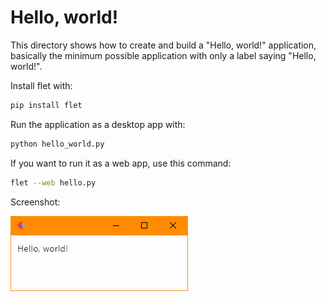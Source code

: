 # Hello, world!

This directory shows how to create and build a "Hello, world!" application,
basically the minimum possible application with only a label saying "Hello,
world!".

Install flet with:

```bash
pip install flet
```

Run the application as a desktop app with:

```bash
python hello_world.py
```

If you want to run it as a web app, use this command:

```bash
flet --web hello.py
```

Screenshot:

![Screenshot](../.screenshots/helloworld.png)
